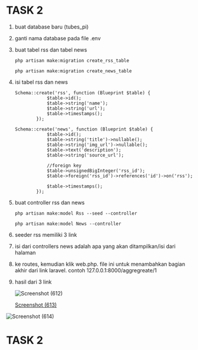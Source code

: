 # TASK 2



1. buat database baru (tubes_pi)

2. ganti nama database pada file .env

3. buat tabel rss dan tabel news

   ```
   php artisan make:migration create_rss_table
   ```

   ```
   php artisan make:migration create_news_table
   ```

   

4. isi tabel rss dan news

   ```
   Schema::create('rss', function (Blueprint $table) {
               $table->id();
               $table->string('name');
               $table->string('url');
               $table->timestamps();
           });
   ```

   ```
   Schema::create('news', function (Blueprint $table) {
               $table->id();
               $table->string('title')->nullable();
               $table->string('img_url')->nullable();
               $table->text('description');
               $table->string('source_url');
   
               //foreign key
               $table->unsignedBigInteger('rss_id');
               $table->foreign('rss_id')->references('id')->on('rss');
               
               $table->timestamps();
           });
   ```



5. buat controller rss dan news

   ```
   php artisan make:model Rss --seed --controller
   ```

   ```
   php artisan make:model News --controller
   ```

   

6. seeder rss memiliki 3 link

7. isi dari controllers news adalah apa yang akan ditampilkan/isi dari halaman

8. ke routes, kemudian klik web.php. file ini untuk menambahkan bagian akhir dari link laravel. contoh 127.0.0.1:8000/aggregreate/1

9. hasil dari 3 link

   ![Screenshot (612)](https://user-images.githubusercontent.com/92453574/175778343-d3857532-e101-4b84-9f94-7bd748c25681.png)

   [Screenshot (613)](https://user-images.githubusercontent.com/92453574/175778331-642ee1b0-4433-43b5-91df-e4e531237bd7.png)

  ![Screenshot (614)](https://user-images.githubusercontent.com/92453574/175778333-7e635479-42ed-4cd5-a763-23dddf3778f1.png)
  
  
  # TASK 2

   
